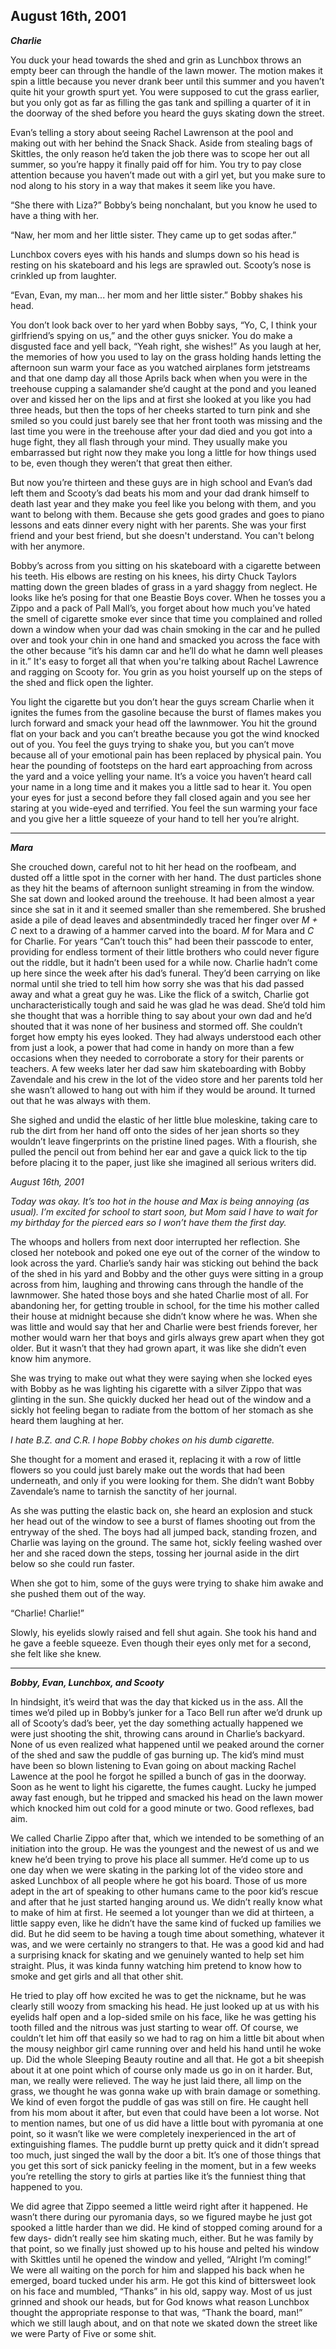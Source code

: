 ## August 16th, 2001

***Charlie***

You duck your head towards the shed and grin as Lunchbox throws an empty beer can through the handle of the lawn mower. The motion makes it spin a little because you never drank beer until this summer and you haven’t quite hit your growth spurt yet. You were supposed to cut the grass earlier, but you only got as far as filling the gas tank and spilling a quarter of it in the doorway of the shed before you heard the guys skating down the street.

Evan’s telling a story about seeing Rachel Lawrenson at the pool and making out with her behind the Snack Shack. Aside from stealing bags of Skittles, the only reason he’d taken the job there was to scope her out all summer, so you’re happy it finally paid off for him. You try to pay close attention because you haven’t made out with a girl yet, but you make sure to nod along to his story in a way that makes it seem like you have.

“She there with Liza?” Bobby’s being nonchalant, but you know he used to have a thing with her.

“Naw, her mom and her little sister. They came up to get sodas after.”

Lunchbox covers eyes with his hands and slumps down so his head is resting on his skateboard and his legs are sprawled out. Scooty’s nose is crinkled up from laughter.

“Evan, Evan, my man... her mom and her little sister.” Bobby shakes his head.

You don’t look back over to her yard when Bobby says, “Yo, C, I think your girlfriend’s spying on us,” and the other guys snicker. You do make a disgusted face and yell back, “Yeah right, she wishes!” As you laugh at her, the memories of how you used to lay on the grass holding hands letting the afternoon sun warm your face as you watched airplanes form jetstreams and that one damp day all those Aprils back when when you were in the treehouse cupping a salamander she’d caught at the pond and you leaned over and kissed her on the lips and at first she looked at you like you had three heads, but then the tops of her cheeks started to turn pink and she smiled so you could just barely see that her front tooth was missing and the last time you were in the treehouse after your dad died and you got into a huge fight, they all flash through your mind. They usually make you embarrassed but right now they make you long a little for how things used to be, even though they weren’t that great then either. 

But now you’re thirteen and these guys are in high school and Evan’s dad left them and Scooty’s dad beats his mom and your dad drank himself to death last year and they make you feel like you belong with them, and you want to belong with them. Because she gets good grades and goes to piano lessons and eats dinner every night with her parents. She was your first friend and your best friend, but she doesn't understand. You can't belong with her anymore. 

Bobby’s across from you sitting on his skateboard with a cigarette between his teeth. His elbows are resting on his knees, his dirty Chuck Taylors matting down the green blades of grass in a yard shaggy from neglect. He looks like he’s posing for that one Beastie Boys cover. When he tosses you a Zippo and a pack of Pall Mall’s, you forget about how much you’ve hated the smell of cigarette smoke ever since that time you complained and rolled down a window when your dad was chain smoking in the car and he pulled over and took your chin in one hand and smacked you across the face with the other because “it’s his damn car and he’ll do what he damn well pleases in it.” It's easy to forget all that when you're talking about Rachel Lawrence and ragging on Scooty for. You grin as you hoist yourself up on the steps of the shed and flick open the lighter. 

You light the cigarette but you don’t hear the guys scream Charlie when it ignites the fumes from the gasoline because the burst of flames makes you lurch forward and smack your head off the lawnmower. You hit the ground flat on your back and you can’t breathe because you got the wind knocked out of you. You feel the guys trying to shake you, but you can’t move because all of your emotional pain has been replaced by physical pain. You hear the pounding of footsteps on the hard eart approaching from across the yard and a voice yelling your name. It’s a voice you haven’t heard call your name in a long time and it makes you a little sad to hear it. You open your eyes for just a second before they fall closed again and you see her staring at you wide-eyed and terrified. You feel the sun warming your face and you give her a little squeeze of your hand to tell her you’re alright.

***

***Mara***

She crouched down, careful not to hit her head on the roofbeam, and dusted off a little spot in the corner with her hand. The dust particles shone as they hit the beams of afternoon sunlight streaming in from the window. She sat down and looked around the treehouse. It had been almost a year since she sat in it and it seemed smaller than she remembered. She brushed aside a pile of dead leaves and absentmindedly traced her finger over *M + C* next to a drawing of a hammer carved into the board. *M* for Mara and *C* for Charlie. For years “Can’t touch this” had been their passcode to enter, providing for endless torment of their little brothers who could never figure out the riddle, but it hadn’t been used for a while now. Charlie hadn’t come up here since the week after his dad’s funeral. They’d been carrying on like normal until she tried to tell him how sorry she was that his dad passed away and what a great guy he was. Like the flick of a switch, Charlie got uncharacteristically tough and said he was glad he was dead. She’d told him she thought that was a horrible thing to say about your own dad and he’d shouted that it was none of her business and stormed off. She couldn’t forget how empty his eyes looked. They had always understood each other from just a look, a power that had come in handy on more than a few occasions when they needed to corroborate a story for their parents or teachers. A few weeks later her dad saw him skateboarding with Bobby Zavendale and his crew in the lot of the video store and her parents told her she wasn’t allowed to hang out with him if they would be around. It turned out that he was always with them.

She sighed and undid the elastic of her little blue moleskine, taking care to rub the dirt from her hand off onto the sides of her jean shorts so they wouldn’t leave fingerprints on the pristine lined pages. With a flourish, she pulled the pencil out from behind her ear and gave a quick lick to the tip before placing it to the paper, just like she imagined all serious writers did.

*August 16th, 2001*

*Today was okay. It’s too hot in the house and Max is being annoying (as usual). I’m excited for school to start soon, but Mom said I have to wait for my birthday for the pierced ears so I won’t have them the first day.* 

The whoops and hollers from next door interrupted her reflection. She closed her notebook and poked one eye out of the corner of the window to look across the yard. Charlie’s sandy hair was sticking out behind the back of the shed in his yard and Bobby and the other guys were sitting in a group across from him, laughing and throwing cans through the handle of the lawnmower. She hated those boys and she hated Charlie most of all. For abandoning her, for getting trouble in school, for the time his mother called their house at midnight because she didn’t know where he was. When she was little and would say that her and Charlie were best friends forever, her mother would warn her that boys and girls always grew apart when they got older. But it wasn’t that they had grown apart, it was like she didn’t even know him anymore.   

She was trying to make out what they were saying when she locked eyes with Bobby as he was lighting his cigarette with a silver Zippo that was glinting in the sun. She quickly ducked her head out of the window and a sickly hot feeling began to radiate from the bottom of her stomach as she heard them laughing at her.

*I hate B.Z. and C.R. I hope Bobby chokes on his dumb cigarette.* 

She thought for a moment and erased it, replacing it with a row of little flowers so you could just barely make out the words that had been underneath, and only if you were looking for them. She didn’t want Bobby Zavendale’s name to tarnish the sanctity of her journal.

As she was putting the elastic back on, she heard an explosion and stuck her head out of the window to see a burst of flames shooting out from the entryway of the shed. The boys had all jumped back, standing frozen, and Charlie was laying on the ground. The same hot, sickly feeling washed over her and she raced down the steps, tossing her journal aside in the dirt below so she could run faster.

When she got to him, some of the guys were trying to shake him awake and she pushed them out of the way.

“Charlie! Charlie!”

Slowly, his eyelids slowly raised and fell shut again. She took his hand and he gave a feeble squeeze. Even though their eyes only met for a second, she felt like she knew. 

***

***Bobby, Evan, Lunchbox, and Scooty*** 

In hindsight, it’s weird that was the day that kicked us in the ass. All the times we’d piled up in Bobby’s junker for a Taco Bell run after we’d drunk up all of Scooty’s dad’s beer, yet the day something actually happened we were just shooting the shit, throwing cans around in Charlie’s backyard. None of us even realized what happened until we peaked around the corner of the shed and saw the puddle of gas burning up. The kid’s mind must have been so blown listening to Evan going on about macking Rachel Lawence at the pool he forgot he spilled a bunch of gas in the doorway. Soon as he went to light his cigarette, the fumes caught. Lucky he jumped away fast enough, but he tripped and smacked his head on the lawn mower which knocked him out cold for a good minute or two. Good reflexes, bad aim. 

We called Charlie Zippo after that, which we intended to be something of an initiation into the group. He was the youngest and the newest of us and we knew he’d been trying to prove his place all summer. He’d come up to us one day when we were skating in the parking lot of the video store and asked Lunchbox of all people where he got his board. Those of us more adept in the art of speaking to other humans came to the poor kid’s rescue and after that he just started hanging around us. We didn’t really know what to make of him at first. He seemed a lot younger than we did at thirteen, a little sappy even, like he didn’t have the same kind of fucked up families we did. But he did seem to be having a tough time about something, whatever it was, and we were certainly no strangers to that. He was a good kid and had a surprising knack for skating and we genuinely wanted to help set him straight. Plus, it was kinda funny watching him pretend to know how to smoke and get girls and all that other shit. 

He tried to play off how excited he was to get the nickname, but he was clearly still woozy from smacking his head. He just looked up at us with his eyelids half open and a lop-sided smile on his face, like he was getting his tooth filled and the nitrous was just starting to wear off. Of course, we couldn’t let him off that easily so we had to rag on him a little bit about when the mousy neighbor girl came running over and held his hand until he woke up. Did the whole Sleeping Beauty routine and all that. He got a bit sheepish about it at one point which of course only made us go in on it harder. But, man, we really were relieved. The way he just laid there, all limp on the grass, we thought he was gonna wake up with brain damage or something. We kind of even forgot the puddle of gas was still on fire. He caught hell from his mom about it after, but even that could have been a lot worse. Not to mention names, but one of us did have a little bout with pyromania at one point, so it wasn’t like we were completely inexperienced in the art of extinguishing flames. The puddle burnt up pretty quick and it didn’t spread too much, just singed the wall by the door a bit. It’s one of those things that you get this sort of sick panicky feeling in the moment, but in a few weeks you’re retelling the story to girls at parties like it’s the funniest thing that happened to you. 

We did agree that Zippo seemed a little weird right after it happened. He wasn’t there during our pyromania days, so we figured maybe he just got spooked a little harder than we did. He kind of stopped coming around for a few days- didn’t really see him skating much, either. But he was family by that point, so we finally just showed up to his house and pelted his window with Skittles until he opened the window and yelled, “Alright I’m coming!” We were all waiting on the porch for him and slapped his back when he emerged, board tucked under his arm. He got this kind of bittersweet look on his face and mumbled, “Thanks” in his old, sappy way. Most of us just grinned and shook our heads, but for God knows what reason Lunchbox thought the appropriate response to that was, “Thank the board, man!” which we still laugh about, and on that note we skated down the street like we were Party of Five or some shit.


